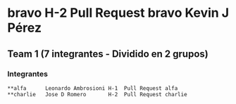 # bravo 	H-2 Pull Request bravo		Kevin J Pérez

## Team 1  (7 integrantes - Dividido en 2 grupos)

### Integrantes

	**alfa		Leonardo Ambrosioni	H-1  Pull Request alfa
	**charlie	Jose D Romero		H-2  Pull Request charlie
